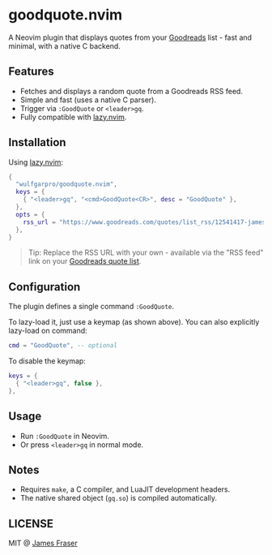 # goodquote.nvim

A Neovim plugin that displays quotes from your [Goodreads](https://goodreads.com) list - fast and
minimal, with a native C backend.

## Features

- Fetches and displays a random quote from a Goodreads RSS feed.
- Simple and fast (uses a native C parser).
- Trigger via `:GoodQuote` or `<leader>gq`.
- Fully compatible with [lazy.nvim](https://github.com/folke/lazy.nvim).

## Installation

Using [lazy.nvim](https://github.com/folke/lazy.nvim):

```lua
{
  "wulfgarpro/goodquote.nvim",
  keys = {
    { "<leader>gq", "<cmd>GoodQuote<CR>", desc = "GoodQuote" },
  },
  opts = {
    rss_url = "https://www.goodreads.com/quotes/list_rss/12541417-james-fraser",
  },
}
```

> Tip: Replace the RSS URL with your own - available via the "RSS feed" link on your
> [Goodreads quote list](https://www.goodreads.com/quotes/list).

## Configuration

The plugin defines a single command `:GoodQuote`.

To lazy-load it, just use a keymap (as shown above). You can also explicitly lazy-load on command:

```lua
cmd = "GoodQuote", -- optional
```

To disable the keymap:

```lua
keys = {
  { "<leader>gq", false },
},
```

## Usage

- Run `:GoodQuote` in Neovim.
- Or press `<leader>gq` in normal mode.

## Notes

- Requires `make`, a C compiler, and LuaJIT development headers.
- The native shared object (`gq.so`) is compiled automatically.

## LICENSE

MIT @ [James Fraser](https://wulfgar.pro)
